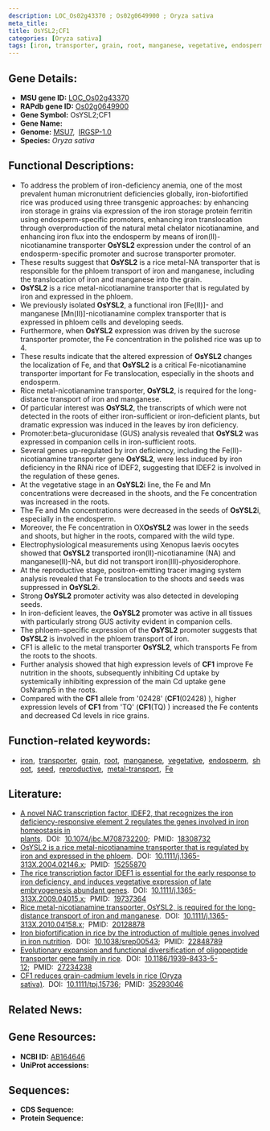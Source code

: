 ```yaml
---
description: LOC_Os02g43370 ; Os02g0649900 ; Oryza sativa
meta_title:
title: OsYSL2;CF1
categories: [Oryza sativa]
tags: [iron, transporter, grain, root, manganese, vegetative, endosperm, shoot, seed, reproductive, metal transport, Fe]
---
```


## Gene Details:
- **MSU gene ID:** [LOC_Os02g43370](http://rice.uga.edu/cgi-bin/ORF_infopage.cgi?orf=LOC_Os02g43370)  
- **RAPdb gene ID:** [Os02g0649900](https://rapdb.dna.affrc.go.jp/locus/?name=Os02g0649900)  
- **Gene Symbol:** OsYSL2;CF1
- **Gene Name:**
- **Genome:**  [MSU7](http://rice.uga.edu/),&nbsp;&nbsp;[IRGSP-1.0](https://rapdb.dna.affrc.go.jp/download/irgsp1.html)
- **Species:** *Oryza sativa*

## Functional Descriptions:
   - To address the problem of iron-deficiency anemia, one of the most prevalent human micronutrient deficiencies globally, iron-biofortified rice was produced using three transgenic approaches: by enhancing iron storage in grains via expression of the iron storage protein ferritin using endosperm-specific promoters, enhancing iron translocation through overproduction of the natural metal chelator nicotianamine, and enhancing iron flux into the endosperm by means of iron(II)-nicotianamine transporter **OsYSL2** expression under the control of an endosperm-specific promoter and sucrose transporter promoter.
   - These results suggest that **OsYSL2** is a rice metal-NA transporter that is responsible for the phloem transport of iron and manganese, including the translocation of iron and manganese into the grain.
   - **OsYSL2** is a rice metal-nicotianamine transporter that is regulated by iron and expressed in the phloem.
   - We previously isolated **OsYSL2**, a functional iron [Fe(II)]- and manganese [Mn(II)]-nicotianamine complex transporter that is expressed in phloem cells and developing seeds.
   - Furthermore, when **OsYSL2** expression was driven by the sucrose transporter promoter, the Fe concentration in the polished rice was up to 4.
   - These results indicate that the altered expression of **OsYSL2** changes the localization of Fe, and that **OsYSL2** is a critical Fe-nicotianamine transporter important for Fe translocation, especially in the shoots and endosperm.
   - Rice metal-nicotianamine transporter, **OsYSL2**, is required for the long-distance transport of iron and manganese.
   - Of particular interest was **OsYSL2**, the transcripts of which were not detected in the roots of either iron-sufficient or iron-deficient plants, but dramatic expression was induced in the leaves by iron deficiency.
   - Promoter:beta-glucuronidase (GUS) analysis revealed that **OsYSL2** was expressed in companion cells in iron-sufficient roots.
   - Several genes up-regulated by iron deficiency, including the Fe(II)-nicotianamine transporter gene **OsYSL2**, were less induced by iron deficiency in the RNAi rice of IDEF2, suggesting that IDEF2 is involved in the regulation of these genes.
   - At the vegetative stage in an **OsYSL2**i line, the Fe and Mn concentrations were decreased in the shoots, and the Fe concentration was increased in the roots.
   - The Fe and Mn concentrations were decreased in the seeds of **OsYSL2**i, especially in the endosperm.
   - Moreover, the Fe concentration in OX**OsYSL2** was lower in the seeds and shoots, but higher in the roots, compared with the wild type.
   - Electrophysiological measurements using Xenopus laevis oocytes showed that **OsYSL2** transported iron(II)-nicotianamine (NA) and manganese(II)-NA, but did not transport iron(III)-phyosiderophore.
   - At the reproductive stage, positron-emitting tracer imaging system analysis revealed that Fe translocation to the shoots and seeds was suppressed in **OsYSL2**i.
   - Strong **OsYSL2** promoter activity was also detected in developing seeds.
   - In iron-deficient leaves, the **OsYSL2** promoter was active in all tissues with particularly strong GUS activity evident in companion cells.
   - The phloem-specific expression of the **OsYSL2** promoter suggests that **OsYSL2** is involved in the phloem transport of iron.
   - CF1 is allelic to the metal transporter **OsYSL2**, which transports Fe from the roots to the shoots.
   - Further analysis showed that high expression levels of **CF1** improve Fe nutrition in the shoots, subsequently inhibiting Cd uptake by systemically inhibiting expression of the main Cd uptake gene OsNramp5 in the roots.
   - Compared with the **CF1** allele from &#x27;02428&#x27; (**CF1**(02428) ), higher expression levels of **CF1** from &#x27;TQ&#x27; (**CF1**(TQ) ) increased the Fe contents and decreased Cd levels in rice grains.

## Function-related keywords:
   - [iron](/tags/iron/),&nbsp;&nbsp;[transporter](/tags/transporter/),&nbsp;&nbsp;[grain](/tags/grain/),&nbsp;&nbsp;[root](/tags/root/),&nbsp;&nbsp;[manganese](/tags/manganese/),&nbsp;&nbsp;[vegetative](/tags/vegetative/),&nbsp;&nbsp;[endosperm](/tags/endosperm/),&nbsp;&nbsp;[shoot](/tags/shoot/),&nbsp;&nbsp;[seed](/tags/seed/),&nbsp;&nbsp;[reproductive](/tags/reproductive/),&nbsp;&nbsp;[metal-transport](/tags/metal-transport/),&nbsp;&nbsp;[Fe](/tags/Fe/)

## Literature:
   - [A novel NAC transcription factor, IDEF2, that recognizes the iron deficiency-responsive element 2 regulates the genes involved in iron homeostasis in plants](https://www.doi.org/10.1074/jbc.M708732200).&nbsp;&nbsp;DOI:&nbsp;&nbsp;[10.1074/jbc.M708732200](https://www.doi.org/10.1074/jbc.M708732200);&nbsp;&nbsp;PMID:&nbsp;&nbsp;[18308732](https://pubmed.ncbi.nlm.nih.gov/18308732/)
   - [OsYSL2 is a rice metal-nicotianamine transporter that is regulated by iron and expressed in the phloem](https://www.doi.org/10.1111/j.1365-313X.2004.02146.x).&nbsp;&nbsp;DOI:&nbsp;&nbsp;[10.1111/j.1365-313X.2004.02146.x](https://www.doi.org/10.1111/j.1365-313X.2004.02146.x);&nbsp;&nbsp;PMID:&nbsp;&nbsp;[15255870](https://pubmed.ncbi.nlm.nih.gov/15255870/)
   - [The rice transcription factor IDEF1 is essential for the early response to iron deficiency, and induces vegetative expression of late embryogenesis abundant genes](https://www.doi.org/10.1111/j.1365-313X.2009.04015.x).&nbsp;&nbsp;DOI:&nbsp;&nbsp;[10.1111/j.1365-313X.2009.04015.x](https://www.doi.org/10.1111/j.1365-313X.2009.04015.x);&nbsp;&nbsp;PMID:&nbsp;&nbsp;[19737364](https://pubmed.ncbi.nlm.nih.gov/19737364/)
   - [Rice metal-nicotianamine transporter, OsYSL2, is required for the long-distance transport of iron and manganese](https://www.doi.org/10.1111/j.1365-313X.2010.04158.x).&nbsp;&nbsp;DOI:&nbsp;&nbsp;[10.1111/j.1365-313X.2010.04158.x](https://www.doi.org/10.1111/j.1365-313X.2010.04158.x);&nbsp;&nbsp;PMID:&nbsp;&nbsp;[20128878](https://pubmed.ncbi.nlm.nih.gov/20128878/)
   - [Iron biofortification in rice by the introduction of multiple genes involved in iron nutrition](https://www.doi.org/10.1038/srep00543).&nbsp;&nbsp;DOI:&nbsp;&nbsp;[10.1038/srep00543](https://www.doi.org/10.1038/srep00543);&nbsp;&nbsp;PMID:&nbsp;&nbsp;[22848789](https://pubmed.ncbi.nlm.nih.gov/22848789/)
   - [Evolutionary expansion and functional diversification of oligopeptide transporter gene family in rice](https://www.doi.org/10.1186/1939-8433-5-12).&nbsp;&nbsp;DOI:&nbsp;&nbsp;[10.1186/1939-8433-5-12](https://www.doi.org/10.1186/1939-8433-5-12);&nbsp;&nbsp;PMID:&nbsp;&nbsp;[27234238](https://pubmed.ncbi.nlm.nih.gov/27234238/)
   - [CF1 reduces grain-cadmium levels in rice (Oryza sativa)](https://www.doi.org/10.1111/tpj.15736).&nbsp;&nbsp;DOI:&nbsp;&nbsp;[10.1111/tpj.15736](https://www.doi.org/10.1111/tpj.15736);&nbsp;&nbsp;PMID:&nbsp;&nbsp;[35293046](https://pubmed.ncbi.nlm.nih.gov/35293046/)

## Related News:

## Gene Resources:
- **NCBI ID:**  [AB164646](http://www.ncbi.nlm.nih.gov/nuccore/AB164646)
- **UniProt accessions:** [](https://www.uniprot.org/uniprotkb//entry)

## Sequences:
- **CDS Sequence:**
- **Protein Sequence:**
